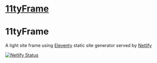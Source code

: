 # [11tyFrame](https://11tyframe.netlify.com)


# 11tyFrame
A light site frame using [Eleventy](https://11ty.dev) static site generator served by [Netlify](https://netlify.com)

[![Netlify Status](https://api.netlify.com/api/v1/badges/45be257f-c636-4cd9-975b-ad608262f3ff/deploy-status)](https://app.netlify.com/sites/11tyframe/deploys)
